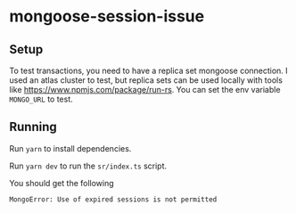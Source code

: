 # mongoose-session-issue

## Setup

To test transactions, you need to have a replica set mongoose connection.
I used an atlas cluster to test, but replica sets can be used locally with tools like https://www.npmjs.com/package/run-rs. You can set the env variable `MONGO_URL` to test.

## Running

Run `yarn` to install dependencies.

Run `yarn dev` to run the `sr/index.ts` script.

You should get the following

```
MongoError: Use of expired sessions is not permitted
```
